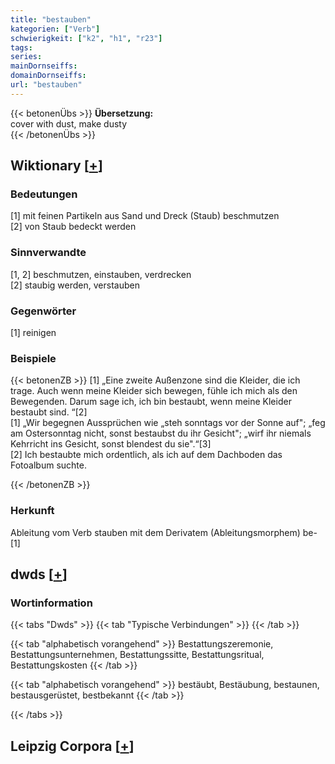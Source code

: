 ```yaml
---
title: "bestauben"
kategorien: ["Verb"]
schwierigkeit: ["k2", "h1", "r23"]
tags:
series:
mainDornseiffs:
domainDornseiffs:
url: "bestauben"
---
```


{{< betonenÜbs >}}
**Übersetzung:**  
cover with dust, make dusty  
{{< /betonenÜbs >}}

## Wiktionary [[+](https://de.wiktionary.org/wiki/bestauben)]

### Bedeutungen
[1] mit feinen Partikeln aus Sand und Dreck (Staub) beschmutzen  
[2] von Staub bedeckt werden  

### Sinnverwandte
[1, 2] beschmutzen, einstauben, verdrecken  
[2] staubig werden, verstauben  

### Gegenwörter
[1] reinigen  

### Beispiele
{{< betonenZB >}}
[1] „Eine zweite Außenzone sind die Kleider, die ich trage. Auch wenn meine Kleider sich bewegen, fühle ich mich als den Bewegenden. Darum sage ich, ich bin bestaubt, wenn meine Kleider bestaubt sind. “[2]  
[1] „Wir begegnen Aussprüchen wie „steh sonntags vor der Sonne auf"; „feg am Ostersonntag nicht, sonst bestaubst du ihr Gesicht"; „wirf ihr niemals Kehrricht ins Gesicht, sonst blendest du sie".“[3]  
[2] Ich bestaubte mich ordentlich, als ich auf dem Dachboden das Fotoalbum suchte.  

{{< /betonenZB >}}
### Herkunft
Ableitung vom Verb stauben mit dem Derivatem (Ableitungsmorphem) be-[1]  



## dwds [[+](https://www.dwds.de/wb/bestauben)]

### Wortinformation
{{< tabs "Dwds" >}}
{{< tab "Typische Verbindungen" >}}
{{< /tab >}}

{{< tab "alphabetisch vorangehend" >}}
Bestattungszeremonie, Bestattungsunternehmen, Bestattungssitte, Bestattungsritual, Bestattungskosten
{{< /tab >}}

{{< tab "alphabetisch vorangehend" >}}
bestäubt, Bestäubung, bestaunen, bestausgerüstet, bestbekannt
{{< /tab >}}

{{< /tabs >}}

## Leipzig Corpora [[+](https://corpora.uni-leipzig.de/en/res?word=bestauben&corpusId=deu_newscrawl-public_2018)]

